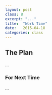 ```yaml
---
layout: post
class: 8
excerpt: "..."
title:  "Work Time"
date:   2015-04-18
categories: class
---
```


## The Plan

...

### For Next Time

...